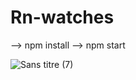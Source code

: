 # Rn-watches

--> npm install
--> npm start

![Sans titre (7)](https://user-images.githubusercontent.com/41444880/168883730-d6fa041b-a978-490b-8efa-e670495c5f0d.png)
